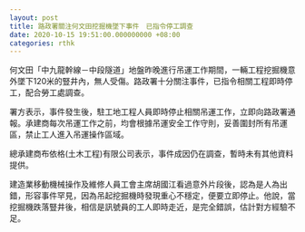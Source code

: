 ```yaml
---
layout: post
title: 路政署關注何文田挖掘機墜下事件　已指令停工調查
date: 2020-10-15 19:51:00.000000000 +08:00
categories: rthk
---
```


何文田「中九龍幹線－中段隧道」地盤昨晚進行吊運工作期間，一輛工程挖掘機意外墜下120米的豎井內，無人受傷。路政署十分關注事件，已指令相關工程即時停工，配合勞工處調查。

署方表示，事件發生後，駐工地工程人員即時停止相關吊運工作，立即向路政署通報。承建商每次吊運工作之前，均會根據吊運安全工作守則，妥善圍封所有吊運區，禁止工人進入吊運操作區域。 

總承建商布依格(土木工程)有限公司表示，事件成因仍在調查，暫時未有其他資料提供。

建造業移動機械操作及維修人員工會主席胡國江看過意外片段後，認為是人為出錯，形容事件罕見，因為吊起挖掘機時發現重心不穩定，便要立即停止。他說，當挖掘機跌落豎井後，相信是訊號員的工人即時走近，是完全錯誤，估計對方經驗不足。

